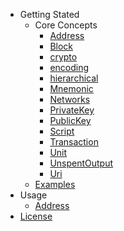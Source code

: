 - Getting Stated
    - Core Concepts
        - [Address](getting-started/core-concepts/Address.md)
        - [Block](getting-started/core-concepts/Block.md)
        - [crypto](getting-started/core-concepts/crypto.md)
        - [encoding](getting-started/core-concepts/encoding.md)
        - [hierarchical](getting-started/core-concepts/hierarchical.md)
        - [Mnemonic](getting-started/core-concepts/Mnemonic.md)
        - [Networks](getting-started/core-concepts/Networks.md)
        - [PrivateKey](getting-started/core-concepts/PrivateKey.md)
        - [PublicKey](getting-started/core-concepts/PublicKey.md)
        - [Script](getting-started/core-concepts/Script.md)
        - [Transaction](getting-started/core-concepts/Transaction.md)
        - [Unit](getting-started/core-concepts/Unit.md)
        - [UnspentOutput](getting-started/core-concepts/UnspentOutput.md)
        - [Uri](getting-started/core-concepts/Uri.md)
    - [Examples](getting-started/examples.md)
- Usage
    - [Address](usage/Address.md)
- [License](https://github.com/dashevo/dashcore-lib/blob/master/LICENSE)
